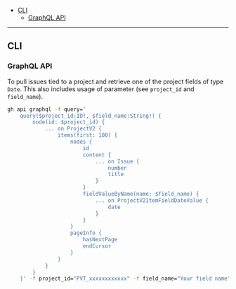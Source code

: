 - [CLI](#cli)
  * [GraphQL API](#graphql-api)
____
## CLI

### GraphQL API

To pull issues tied to a project and retrieve one of the project fields of type
`Date`. This also includes usage of parameter (see `project_id` and
`field_name`).

```sh
gh api graphql -f query='
	query($project_id:ID!, $field_name:String!) {
		node(id: $project_id) {
			... on ProjectV2 {
				items(first: 100) {
					nodes {
						id
						content {
							... on Issue {
								number
								title
							}
						}
						fieldValueByName(name: $field_name) {
							... on ProjectV2ItemFieldDateValue {
								date
							}
						}
					}
					pageInfo {
						hasNextPage
						endCursor
					}
				}
			}
		}
	}' -f project_id="PVT_xxxxxxxxxxxx" -f field_name="Your field name"
```

